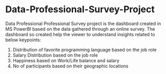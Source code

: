 # Data-Professional-Survey-Project
Data Professional Professional Survey project is the dashboard created in MS PowerBI based on the data gathered through an online survey. The dashboard so created help the viewer to understand insights related to below keypoints:
1. Distribution of favorite programming language based on the job role
2. Salary Distribution based on the job role
3. Happiness based on Work/Life balance and salary
4. No of participants based on their geographic locations
